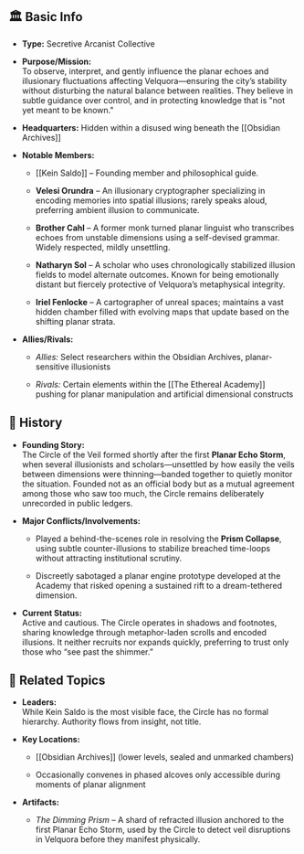 ## 🏛️ Basic Info

- **Type:** Secretive Arcanist Collective
    
- **Purpose/Mission:**  
    To observe, interpret, and gently influence the planar echoes and illusionary fluctuations affecting Velquora—ensuring the city’s stability without disturbing the natural balance between realities. They believe in subtle guidance over control, and in protecting knowledge that is "not yet meant to be known."
    
- **Headquarters:** Hidden within a disused wing beneath the [[Obsidian Archives]]
    
- **Notable Members:**
    
    - [[Kein Saldo]] – Founding member and philosophical guide.
        
    - **Velesi Orundra** – An illusionary cryptographer specializing in encoding memories into spatial illusions; rarely speaks aloud, preferring ambient illusion to communicate.
        
    - **Brother Cahl** – A former monk turned planar linguist who transcribes echoes from unstable dimensions using a self-devised grammar. Widely respected, mildly unsettling.
        
    - **Natharyn Sol** – A scholar who uses chronologically stabilized illusion fields to model alternate outcomes. Known for being emotionally distant but fiercely protective of Velquora’s metaphysical integrity.
        
    - **Iriel Fenlocke** – A cartographer of unreal spaces; maintains a vast hidden chamber filled with evolving maps that update based on the shifting planar strata.
        
- **Allies/Rivals:**
    
    - _Allies:_ Select researchers within the Obsidian Archives, planar-sensitive illusionists
        
    - _Rivals:_ Certain elements within the [[The Ethereal Academy]] pushing for planar manipulation and artificial dimensional constructs
        

## 📖 History

- **Founding Story:**  
    The Circle of the Veil formed shortly after the first **Planar Echo Storm**, when several illusionists and scholars—unsettled by how easily the veils between dimensions were thinning—banded together to quietly monitor the situation. Founded not as an official body but as a mutual agreement among those who saw too much, the Circle remains deliberately unrecorded in public ledgers.
    
- **Major Conflicts/Involvements:**
    
    - Played a behind-the-scenes role in resolving the **Prism Collapse**, using subtle counter-illusions to stabilize breached time-loops without attracting institutional scrutiny.
        
    - Discreetly sabotaged a planar engine prototype developed at the Academy that risked opening a sustained rift to a dream-tethered dimension.
        
- **Current Status:**  
    Active and cautious. The Circle operates in shadows and footnotes, sharing knowledge through metaphor-laden scrolls and encoded illusions. It neither recruits nor expands quickly, preferring to trust only those who “see past the shimmer.”
    

## 🔗 Related Topics

- **Leaders:**  
    While Kein Saldo is the most visible face, the Circle has no formal hierarchy. Authority flows from insight, not title.
    
- **Key Locations:**
    
    - [[Obsidian Archives]] (lower levels, sealed and unmarked chambers)
        
    - Occasionally convenes in phased alcoves only accessible during moments of planar alignment
        
- **Artifacts:**
    
    - _The Dimming Prism_ – A shard of refracted illusion anchored to the first Planar Echo Storm, used by the Circle to detect veil disruptions in Velquora before they manifest physically.